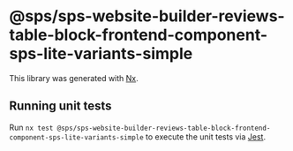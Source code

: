 # @sps/sps-website-builder-reviews-table-block-frontend-component-sps-lite-variants-simple

This library was generated with [Nx](https://nx.dev).

## Running unit tests

Run `nx test @sps/sps-website-builder-reviews-table-block-frontend-component-sps-lite-variants-simple` to execute the unit tests via [Jest](https://jestjs.io).
